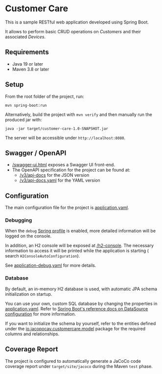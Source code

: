 # Customer Care

This is a sample RESTful web application developed using Spring Boot.

It allows to perform basic CRUD operations on _Customers_ and their associated _Devices_.

## Requirements

- Java 19 or later
- Maven 3.8 or later

## Setup

From the root folder of the project, run:

```shell
mvn spring-boot:run
```

Alternatively, build the project with `mvn verify` and then manually run the produced
jar with:

```shell
java -jar target/customer-care-1.0-SNAPSHOT.jar
```

The server will be accessible under `http://localhost:8080`.

## Swagger / OpenAPI

- [/swagger-ui.html](http://localhost:8080/swagger-ui.html) exposes a Swagger UI front-end.
- The OpenAPI specification for the project can be found at:
    - [/v3/api-docs](http://localhost:8080/v3/api-docs) for the JSON
      version
    - [/v3/api-docs.yaml](http://localhost:8080/v3/api-docs.yaml) for the YAML version

## Configuration

The main configuration file for the project
is [application.yaml](src/main/resources/application.yaml).

### Debugging

When
the `debug` [Spring profile](https://docs.spring.io/spring-boot/docs/3.0.2/reference/html/features.html#features.profiles)
is enabled, more detailed information will be logged on the console.

In addition, an H2 console will be exposed at [/h2-console](http://localhost:8080/h2-console).
The necessary information to access it will be printed while the application is starting (
search `H2ConsoleAutoConfiguration`).

See [application-debug.yaml](src/main/resources/application-debug.yaml) for more details.

### Database

By default, an in-memory H2 database is used, with automatic JPA schema initialization on startup.

You can use your own, custom SQL database by changing the properties
in [application.yaml](src/main/resources/application.yaml). Refer to [Spring
Boot's reference docs on DataSource configuration](https://docs.spring.io/spring-boot/docs/3.0.2/reference/html/data.html#data.sql.datasource.configuration)
for more information.

If you want to initialize the schema by yourself, refer to the entities defined under
the [io.jacopocav.customercare.model](src/main/java/io/jacopocav/customercare/model) package for the
required columns and relationships.

## Coverage Report

The project is configured to automatically generate a JaCoCo code coverage report
under `target/site/jacoco` during the Maven `test` phase.